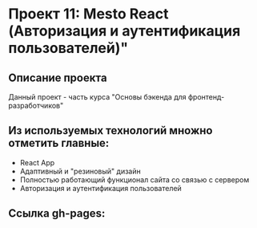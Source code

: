 # Проект 11: Mesto React (Авторизация и аутентификация пользователей)"

## Описание проекта
Данный проект - часть курса "Основы бэкенда для фронтенд-разработчиков"

## Из используемых технологий множно отметить главные:

+ React App
+ Адаптивный и "резиновый" дизайн
+ Полностью работающий функционал сайта со связью с сервером
+ Авторизация и аутентификация пользователей

## Ссылка gh-pages: